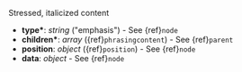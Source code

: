 Stressed, italicized content

- __type*__: _string_ ("emphasis") - See {ref}`node`
- __children*__: _array_ ({ref}`phrasingcontent`) - See {ref}`parent`
- __position__: _object_ ({ref}`position`) - See {ref}`node`
- __data__: _object_ - See {ref}`node`
